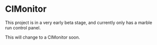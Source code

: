 # CIMonitor

This project is in a very early beta stage, and currently only has a marble run control panel.

This will change to a CIMonitor soon.
